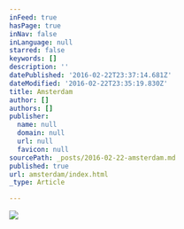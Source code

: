 ```yaml
---
inFeed: true
hasPage: true
inNav: false
inLanguage: null
starred: false
keywords: []
description: ''
datePublished: '2016-02-22T23:37:14.681Z'
dateModified: '2016-02-22T23:35:19.830Z'
title: Amsterdam
author: []
authors: []
publisher:
  name: null
  domain: null
  url: null
  favicon: null
sourcePath: _posts/2016-02-22-amsterdam.md
published: true
url: amsterdam/index.html
_type: Article

---
```

![](https://the-grid-user-content.s3-us-west-2.amazonaws.com/5fef400f-ea6d-4558-9f93-7fb86704a539.jpg)